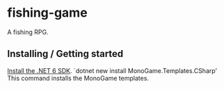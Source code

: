 # fishing-game
A fishing RPG.
## Installing / Getting started
[Install the .NET 6 SDK](https://dotnet.microsoft.com/en-us/download/dotnet/6.0).
`dotnet new install MonoGame.Templates.CSharp'
This command installs the MonoGame templates.